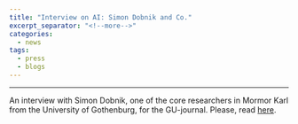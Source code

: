 ```yaml
---
title: "Interview on AI: Simon Dobnik and Co."
excerpt_separator: "<!--more-->"
categories:
  - news
tags:
  - press
  - blogs
---
```


------

An interview with Simon Dobnik, one of the core researchers in Mormor Karl from the University of Gothenburg, for the GU-journal. Please, read [here](https://www.gu.se/nyheter/ai-med-manskligt-ansikte).
